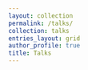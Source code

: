 ```yaml
---
layout: collection
permalink: /talks/
collection: talks
entries_layout: grid
author_profile: true
title: Talks
---
```

